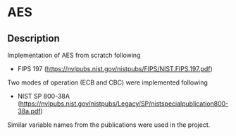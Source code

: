 # AES

## Description

Implementation of AES from scratch following
- FIPS 197 (https://nvlpubs.nist.gov/nistpubs/FIPS/NIST.FIPS.197.pdf)

Two modes of operation (ECB and CBC) were implemented following
- NIST SP 800-38A (https://nvlpubs.nist.gov/nistpubs/Legacy/SP/nistspecialpublication800-38a.pdf)

Similar variable names from the publications were used in the project.
